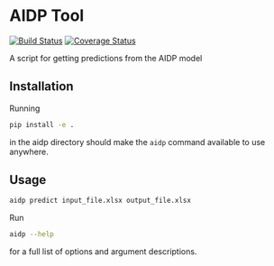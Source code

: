 # AIDP Tool
[![Build Status](https://travis-ci.org/jtbricker/aidp.svg?branch=master)](https://travis-ci.org/jtbricker/aidp)
[![Coverage Status](https://coveralls.io/repos/github/jtbricker/aidp/badge.svg?branch=master)](https://coveralls.io/github/jtbricker/aidp?branch=master)

A script for getting predictions from the AIDP model

## Installation
Running 
``` bash
pip install -e .
```
in the aidp directory should make the `aidp` command available to use anywhere.

## Usage

``` bash
aidp predict input_file.xlsx output_file.xlsx
```

Run

``` bash
aidp --help
``` 
for a full list of options and argument descriptions.

